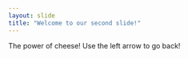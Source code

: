 ```yaml
---
layout: slide
title: "Welcome to our second slide!"
---
```

The power of cheese!
Use the left arrow to go back!

